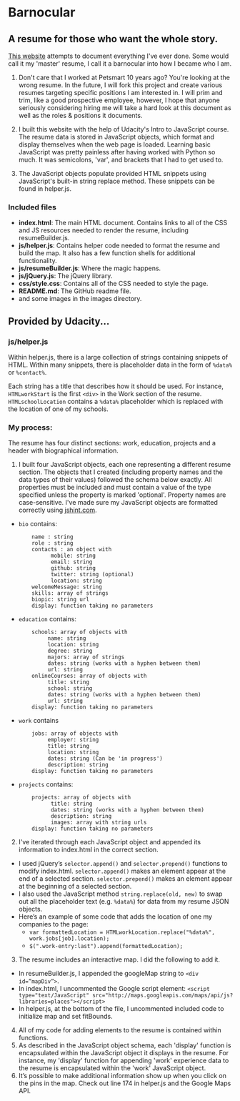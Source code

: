 # Barnocular
## A resume for those who want the whole story.
[This website](https://erogers6264.github.io/barnocular) attempts to document everything I've ever done. Some would call it my 'master' resume, I call it a barnocular into how I became who I am.

1. Don't care that I worked at Petsmart 10 years ago? You're looking at the wrong resume. In the future, I will fork this project and create various resumes targeting specific positions I am interested in. I will prim and trim, like a good prospective employee, however, I hope that anyone seriously considering hiring me will take a hard look at this document as well as the roles & positions it documents.

2. I built this website with the help of Udacity's Intro to JavaScript course. The resume data is stored in JavaScript objects, which format and display themselves when the web page is loaded. Learning basic JavaScript was pretty painless after having worked with Python so much. It was semicolons, 'var', and brackets that I had to get used to.

3. The JavaScript objects populate provided HTML snippets using JavaScript's built-in string replace method. These snippets can be found in helper.js.

### Included files
* **index.html**: The main HTML document. Contains links to all of the CSS and JS resources needed to render the resume, including resumeBuilder.js.
* **js/helper.js**: Contains helper code needed to format the resume and build the map. It also has a few function shells for additional functionality.
* **js/resumeBuilder.js**: Where the magic happens.
* **js/jQuery.js**: The jQuery library.
* **css/style.css**: Contains all of the CSS needed to style the page.
* **README.md**: The GitHub readme file.
* and some images in the images directory.

## Provided by Udacity...
### js/helper.js
Within helper.js, there is a large collection of strings containing snippets of HTML. Within many snippets, there is placeholder data in the form of `%data%` or `%contact%`.

Each string has a title that describes how it should be used. For instance, `HTMLworkStart` is the first `<div>` in the Work section of the resume. `HTMLschoolLocation` contains a `%data%` placeholder which is replaced with the location of one of my schools.

### My process:
The resume has four distinct sections: work, education, projects and a header with biographical information.

1. I built four JavaScript objects, each one representing a different resume section. The objects that I created (including property names and the data types of their values) followed the schema below exactly. All properties must be included and must contain a value of the type specified unless the property is marked 'optional'. Property names are case-sensitive. I've made sure my JavaScript objects are formatted correctly using [jshint.com](http://jshint.com/).

  * `bio` contains:

            name : string
            role : string
            contacts : an object with
                  mobile: string
                  email: string
                  github: string
                  twitter: string (optional)
                  location: string
            welcomeMessage: string
            skills: array of strings
            biopic: string url
            display: function taking no parameters

  * `education` contains:

            schools: array of objects with
                 name: string
                 location: string
                 degree: string
                 majors: array of strings
                 dates: string (works with a hyphen between them)
                 url: string
            onlineCourses: array of objects with
                 title: string
                 school: string
                 dates: string (works with a hyphen between them)
                 url: string
            display: function taking no parameters

  * `work` contains

            jobs: array of objects with
                 employer: string
                 title: string
                 location: string
                 dates: string (Can be 'in progress')
                 description: string
            display: function taking no parameters

  * `projects` contains:

            projects: array of objects with
                  title: string
                  dates: string (works with a hyphen between them)
                  description: string
                  images: array with string urls
            display: function taking no parameters

2. I've iterated through each JavaScript object and appended its information to index.html in the correct section.
  * I used jQuery’s `selector.append()` and `selector.prepend()` functions to modify index.html. `selector.append()` makes an element appear at the end of a selected section. `selector.prepend()` makes an element appear at the beginning of a selected section.
  * I also used the JavaScript method `string.replace(old, new)` to swap out all the placeholder text (e.g. `%data%`) for data from my resume JSON objects.
  * Here’s an example of some code that adds the location of one my companies to the page:
    * `var formattedLocation = HTMLworkLocation.replace("%data%", work.jobs[job].location);`
    * `$(".work-entry:last").append(formattedLocation);`
3. The resume includes an interactive map. I did the following to add it.
  * In resumeBuilder.js, I appended the googleMap string to `<div id=”mapDiv”>`.
  * In index.html, I uncommented the Google script element: `<script type="text/JavaScript" src="http://maps.googleapis.com/maps/api/js?libraries=places"></script>`
  * In helper.js, at the bottom of the file, I uncommented included code to initialize map and set fitBounds.
4. All of my code for adding elements to the resume is contained within functions.
5. As described in the JavaScript object schema, each 'display' function is encapsulated within the JavaScript object it displays in the resume. For instance, my 'display' function for appending 'work' experience data to the resume is encapsulated within the 'work' JavaScript object.
6. It’s possible to make additional information show up when you click on the pins in the map. Check out line 174 in helper.js and the Google Maps API.
